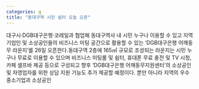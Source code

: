 ```yaml
---
categories: g
title: "동대구역 시민 쉼터 오늘 오픈"
---
```

대구시·DGB대구은행·코레일과 협업해 동대구역사 내 시민 누구나 이용할 수 있고 지역 기업인 및 소상공인들의 비즈니스 미팅 공간으로 활용할 수 있는 ‘DGB대구은행 어깨동무 라운지’를 26일 오픈한다.동대구역 2층에 165㎡ 규모로 조성되는 라운지는 시민 누구나 무료로 이용할 수 있으며 비즈니스 미팅룸 및 쉼터, 휴대폰 무료 충전 및 TV 시청, 카페 셀프바 제공 등으로 구성되고 향후 ‘DGB대구은행 어깨동무지원센터’의 소상공인 및 자영업자를 위한 상담 지원 기능도 추가 제공할 예정이다. 뿐만 아니라 지역의 우수 중소기업과 소상공인